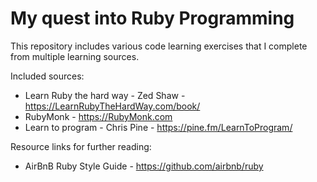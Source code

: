 # My quest into Ruby Programming
This repository includes various code learning exercises that I complete from multiple learning sources.

Included sources:
* Learn Ruby the hard way - Zed Shaw - <a href="https://LearnRubyTheHardWay.com/book/" target="_blank">https://LearnRubyTheHardWay.com/book/</a>
* RubyMonk - <a href="https://RubyMonk.com" target="_blank">https://RubyMonk.com</a>
* Learn to program - Chris Pine - <a href="https://pine.fm/LearnToProgram/" target="_blank">https://pine.fm/LearnToProgram/</a>


Resource links for further reading:
* AirBnB Ruby Style Guide - <a href="https://github.com/airbnb/ruby" target="_blank">https://github.com/airbnb/ruby</a>
